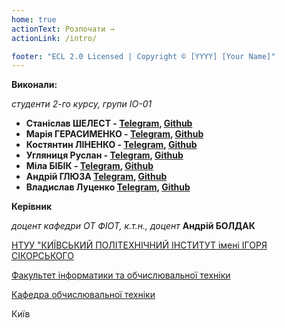 ```yaml
---
home: true
actionText: Розпочати →
actionLink: /intro/

footer: "ECL 2.0 Licensed | Copyright © [YYYY] [Your Name]"
---
```



**Виконали:**

_студенти 2-го курсу, групи ІО-01_<span padding-right:5em></span>

- **Станіслав ШЕЛЕСТ - [Telegram](https://t.me/StasStiki), [Github](https://github.com/Stik27)**
- **Марія ГЕРАСИМЕНКО  - [Telegram](https://t.me/maryh29), [Github](https://github.com/MariaHerasimenko)**
- **Костянтин ЛІНЕНКО  - [Telegram](https://t.me/kostya_lin), [Github](https://github.com/KonstantinLi)**
- **Угляниця Руслан  - [Telegram](https://t.me/Ruslan_Uhlianytsia), [Github](https://github.com/Gavazadd)**
- **Міла БІБІК  - [Telegram](https://t.me/lilych), [Github](https://github.com/lylich0)**
- **Андрій ГЛЮЗА [Telegram](https://t.me/Andriy_HL), [Github](https://github.com/AndriiHliuza)**
- **Владислав Луценко [Telegram](https://t.me/in73r5p4714l), [Github](https://github.com/int3rspatial)**

**Керівник**

*доцент кафедри ОТ ФІОТ, к.т.н., доцент*<span padding-right:5em></span> **Андрій БОЛДАК** 

[НТУУ "КИЇВСЬКИЙ ПОЛІТЕХНІЧНИЙ ІНСТИТУТ імені ІГОРЯ СІКОРСЬКОГО](https://kpi.ua/)

[Факультет інформатики та обчислювальної техніки](https://fiot.kpi.ua/)

[Кафедра обчислювальної техніки](https://comsys.kpi.ua/)

Київ
